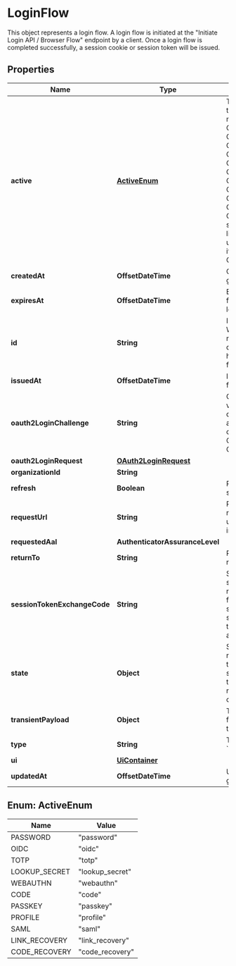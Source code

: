 

# LoginFlow

This object represents a login flow. A login flow is initiated at the \"Initiate Login API / Browser Flow\" endpoint by a client.  Once a login flow is completed successfully, a session cookie or session token will be issued.

## Properties

| Name | Type | Description | Notes |
|------------ | ------------- | ------------- | -------------|
|**active** | [**ActiveEnum**](#ActiveEnum) | The active login method  If set contains the login method used. If the flow is new, it is unset. password CredentialsTypePassword oidc CredentialsTypeOIDC totp CredentialsTypeTOTP lookup_secret CredentialsTypeLookup webauthn CredentialsTypeWebAuthn code CredentialsTypeCodeAuth passkey CredentialsTypePasskey profile CredentialsTypeProfile saml CredentialsTypeSAML link_recovery CredentialsTypeRecoveryLink  CredentialsTypeRecoveryLink is a special credential type linked to the link strategy (recovery flow).  It is not used within the credentials object itself. code_recovery CredentialsTypeRecoveryCode |  [optional] |
|**createdAt** | **OffsetDateTime** | CreatedAt is a helper struct field for gobuffalo.pop. |  [optional] |
|**expiresAt** | **OffsetDateTime** | ExpiresAt is the time (UTC) when the flow expires. If the user still wishes to log in, a new flow has to be initiated. |  |
|**id** | **String** | ID represents the flow&#39;s unique ID. When performing the login flow, this represents the id in the login UI&#39;s query parameter: http://&lt;selfservice.flows.login.ui_url&gt;/?flow&#x3D;&lt;flow_id&gt; |  |
|**issuedAt** | **OffsetDateTime** | IssuedAt is the time (UTC) when the flow started. |  |
|**oauth2LoginChallenge** | **String** | Ory OAuth 2.0 Login Challenge.  This value is set using the &#x60;login_challenge&#x60; query parameter of the registration and login endpoints. If set will cooperate with Ory OAuth2 and OpenID to act as an OAuth2 server / OpenID Provider. |  [optional] |
|**oauth2LoginRequest** | [**OAuth2LoginRequest**](OAuth2LoginRequest.md) |  |  [optional] |
|**organizationId** | **String** |  |  [optional] |
|**refresh** | **Boolean** | Refresh stores whether this login flow should enforce re-authentication. |  [optional] |
|**requestUrl** | **String** | RequestURL is the initial URL that was requested from Ory Kratos. It can be used to forward information contained in the URL&#39;s path or query for example. |  |
|**requestedAal** | **AuthenticatorAssuranceLevel** |  |  [optional] |
|**returnTo** | **String** | ReturnTo contains the requested return_to URL. |  [optional] |
|**sessionTokenExchangeCode** | **String** | SessionTokenExchangeCode holds the secret code that the client can use to retrieve a session token after the login flow has been completed. This is only set if the client has requested a session token exchange code, and if the flow is of type \&quot;api\&quot;, and only on creating the login flow. |  [optional] |
|**state** | **Object** | State represents the state of this request:  choose_method: ask the user to choose a method to sign in with sent_email: the email has been sent to the user passed_challenge: the request was successful and the login challenge was passed. |  |
|**transientPayload** | **Object** | TransientPayload is used to pass data from the login to hooks and email templates |  [optional] |
|**type** | **String** | The flow type can either be &#x60;api&#x60; or &#x60;browser&#x60;. |  |
|**ui** | [**UiContainer**](UiContainer.md) |  |  |
|**updatedAt** | **OffsetDateTime** | UpdatedAt is a helper struct field for gobuffalo.pop. |  [optional] |



## Enum: ActiveEnum

| Name | Value |
|---- | -----|
| PASSWORD | &quot;password&quot; |
| OIDC | &quot;oidc&quot; |
| TOTP | &quot;totp&quot; |
| LOOKUP_SECRET | &quot;lookup_secret&quot; |
| WEBAUTHN | &quot;webauthn&quot; |
| CODE | &quot;code&quot; |
| PASSKEY | &quot;passkey&quot; |
| PROFILE | &quot;profile&quot; |
| SAML | &quot;saml&quot; |
| LINK_RECOVERY | &quot;link_recovery&quot; |
| CODE_RECOVERY | &quot;code_recovery&quot; |



